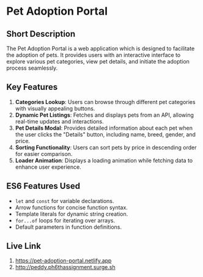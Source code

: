 # Pet Adoption Portal

## Short Description
The Pet Adoption Portal is a web application which is designed to facilitate the adoption of pets. It provides users with an interactive interface to explore various pet categories, view pet details, and initiate the adoption process seamlessly.

## Key Features
1. **Categories Lookup**: Users can browse through different pet categories with visually appealing buttons.
2. **Dynamic Pet Listings**: Fetches and displays pets from an API, allowing real-time updates and interactions.
3. **Pet Details Modal**: Provides detailed information about each pet when the user clicks the "Details" button, including name, breed, gender, and price.
4. **Sorting Functionality**: Users can sort pets by price in descending order for easier comparison.
5. **Loader Animation**: Displays a loading animation while fetching data to enhance user experience.

## ES6 Features Used
- `let` and `const` for variable declarations.
- Arrow functions for concise function syntax.
- Template literals for dynamic string creation.
- `for...of` loops for iterating over arrays.
- Default parameters in function definitions.

## Live Link
1. https://pet-adoption-portal.netlify.app
2. http://peddy.ph6thassignment.surge.sh
